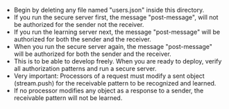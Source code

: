 
- Begin by deleting any file named "users.json" inside this directory.
- If you run the secure server first, the message "post-message", will not be authorized for the sender not the receiver.
- If you run the learning server next, the message "post-message" will be authorized for both the sender and the receiver.
- When you run the secure server again, the message "post-message" will be authorized for both the sender and the receiver.
- This is to be able to develop freely. When you are ready to deploy, verify all authorization patterns and run a secure server.
- Very important: Processors of a request must modify a sent object (stream.push) for the receivable pattern to be recognized and learned.
- If no processor modifies any object as a response to a sender, the receivable pattern will not be learned.